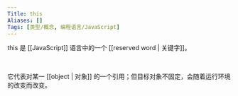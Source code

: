 ```yaml
---
Title: this
Aliases: []
Tags: [类型/概念, 编程语言/JavaScript]
---
```


this 是 [[JavaScript]] 语言中的一个 [[reserved word | 关键字]]。

<br>

它代表对某一 [[object | 对象]] 的一个引用；但目标对象不固定，会随着运行环境的改变而改变。